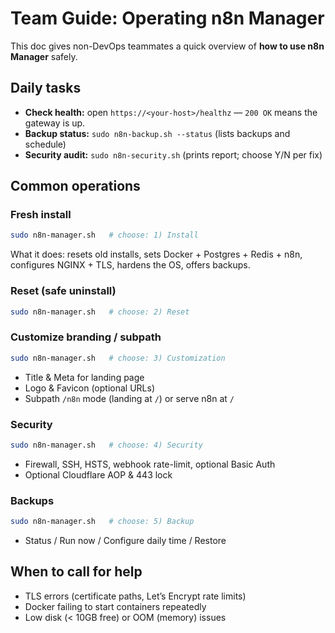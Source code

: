 # Team Guide: Operating n8n Manager

This doc gives non-DevOps teammates a quick overview of **how to use n8n Manager** safely.

## Daily tasks
- **Check health:** open `https://<your-host>/healthz` — `200 OK` means the gateway is up.
- **Backup status:** `sudo n8n-backup.sh --status` (lists backups and schedule)
- **Security audit:** `sudo n8n-security.sh` (prints report; choose Y/N per fix)

## Common operations
### Fresh install
```bash
sudo n8n-manager.sh   # choose: 1) Install
```
What it does: resets old installs, sets Docker + Postgres + Redis + n8n, configures NGINX + TLS, hardens the OS, offers backups.

### Reset (safe uninstall)
```bash
sudo n8n-manager.sh   # choose: 2) Reset
```

### Customize branding / subpath
```bash
sudo n8n-manager.sh   # choose: 3) Customization
```
- Title & Meta for landing page
- Logo & Favicon (optional URLs)
- Subpath `/n8n` mode (landing at `/`) or serve n8n at `/`

### Security
```bash
sudo n8n-manager.sh   # choose: 4) Security
```
- Firewall, SSH, HSTS, webhook rate-limit, optional Basic Auth
- Optional Cloudflare AOP & 443 lock

### Backups
```bash
sudo n8n-manager.sh   # choose: 5) Backup
```
- Status / Run now / Configure daily time / Restore

## When to call for help
- TLS errors (certificate paths, Let’s Encrypt rate limits)
- Docker failing to start containers repeatedly
- Low disk (< 10GB free) or OOM (memory) issues
